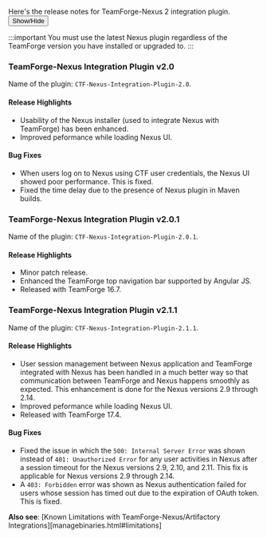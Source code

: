 Here's the release notes for TeamForge-Nexus 2 integration plugin.  <button type="button" class="btn btn-primary btn-xs" data-toggle="collapse" href="#nexus2pluginrn" aria-expanded="false" aria-controls="nexus2pluginrn">Show/Hide</button>
   
<div class="collapse" id="nexus2pluginrn">
   
<div markdown="1">

:::important
You must use the latest Nexus plugin regardless of the TeamForge version you have installed or upgraded to.
:::

### TeamForge-Nexus Integration Plugin v2.0

Name of the plugin: `CTF-Nexus-Integration-Plugin-2.0`.

#### Release Highlights
* Usability of the Nexus installer (used to integrate Nexus with TeamForge) has been enhanced.
* Improved peformance while loading Nexus UI.

#### Bug Fixes
* When users log on to Nexus using CTF user credentials, the Nexus UI showed poor performance. This is fixed.
* Fixed the time delay due to the presence of Nexus plugin in Maven builds.

### TeamForge-Nexus Integration Plugin v2.0.1

Name of the plugin: `CTF-Nexus-Integration-Plugin-2.0.1`.

#### Release Highlights
* Minor patch release.
* Enhanced the TeamForge top navigation bar supported by Angular JS.
* Released with TeamForge 16.7.

### TeamForge-Nexus Integration Plugin v2.1.1

Name of the plugin: `CTF-Nexus-Integration-Plugin-2.1.1`.

#### Release Highlights
* User session management between Nexus application and TeamForge integrated with Nexus has been handled in a much better way so that communication between TeamForge and Nexus happens smoothly as expected. This enhancement is done for the Nexus versions 2.9 through 2.14.
* Improved peformance while loading Nexus UI.
* Released with TeamForge 17.4.

#### Bug Fixes
* Fixed the issue in which the `500: Internal Server Error` was shown instead of `401: Unauthorized Error` for any user activities in Nexus after a session timeout for the Nexus versions 2.9, 2.10, and 2.11. This fix is applicable for Nexus versions 2.9 through 2.14.
* A `403: Forbidden` error was shown as Nexus authentication failed for users whose session has timed out due to the expiration of OAuth token. This is fixed.

**Also see**: [Known Limitations with TeamForge-Nexus/Artifactory Integrations][managebinaries.html#limitations]

</div>
</div>